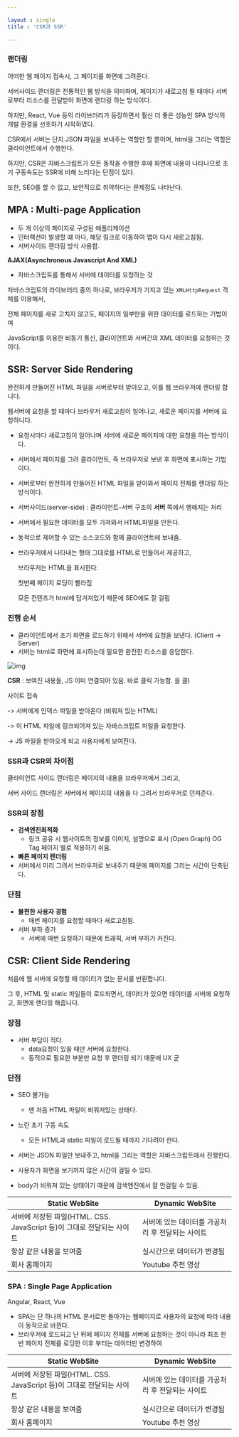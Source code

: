 ```yaml
---

layout : single
title : 'CSR과 SSR'

---
```




### 랜더링

어떠한 웹 페이지 접속시, 그 페이지를 화면에 그려준다. 



서버사이드 랜더링은 전통적인 웹 방식을 의미하며, 페이지가 새로고침 될 때마다 서버로부터 리소스를 전달받아 화면에 랜더링 하는 방식이다.

하지만, React, Vue 등의 라이브러리가 등장하면서 훨신 더 좋은 성능인 SPA 방식의 개발 환경을 선호하기 시작하였다. 

CSR에서 서버는 단지 JSON 파일을 보내주는 역할만 할 뿐이며, html을 그리는 역할은 클라이언트에서 수행한다. 

하지만, CSR은 자바스크립트가 모든 동작을 수행한 후에 화면에 내용이 나타나므로 초기 구동속도는 SSR에 비해 느리다는 단점이 있다.

또한, SEO를 할 수 없고, 보안적으로 취약하다는 문제점도 나타난다. 





## MPA : Multi-page Application

* 두 개 이상의 페이지로 구성된 애플리케이션
* 인터랙션이 발생할 떄 마다, 해당 링크로 이동하여 앱이 다시 새로고침됨. 
* 서버사이드 랜더링 방식 사용함. 



__AJAX(Asynchronous Javascript And XML)__

* 자바스크립트를 통해서 서버에 데이터를 요청하는 것

자바스크립트의 라이브러리 중의 하나로, 브라우저가 가지고 있는 `XMLHttpRequest` 객체를 이용해서, 

전체 페이지를 새로 고치지 않고도, 페이지의 일부만을 위한 데이터를 로드하는 기법이며 

JavaScript를 이용한 비동기 통신, 클라이언트와 서버간의 XML 데이터를 요청하는 것이다. 



## SSR: Server Side Rendering

완전하게 만들어진 HTML 파일을 서버로부터 받아오고, 이를 웹 브라우저에 랜더링 합니다. 

웹서버에 요청을 할 때마다 브라우저 새로고침이 일어나고, 새로운 페이지를 서버에 요청하니다. 

* 요청시마다 새로고침이 일어나며 서버에 새로운 페이지에 대한 요청을 하는 방식이다.

* 서버에서 페이지를 그려 클라이언트, 즉 브라우저로 보낸 후 화면에 표시하는 기법이다. 

* 서버로부터 완전하게 만들어진 HTML 파일을 받아와서 페이지 전체를 랜더링 하는 방식이다. 

* 서버사이드(server-side) : 클라이언트-서버 구조의 **서버** 쪽에서 행해지는 처리

* 서버에서 필요한 데이터를 모두 가져와서 HTML파일을 만든다. 

* 동적으로 제어할 수 있는 소스코드와 함께 클라이언트에 보내줌. 

* 브라우저에서 나타내는 형태 그대로를 HTML로 만들어서 제공하고, 

  브라우저는 HTML을 표시한다. 

  첫번째 페이지 로딩이 빨라짐 

  모든 컨텐츠가 html에 담겨져있기 때문에 SEO에도 잘 걸림  

### 진행 순서

* 클라이언트에서 초기 화면을 로드하기 위해서 서버에 요청을 보낸다. (Client -> Server)
* 서버는 html로 화면에 표시하는데 필요한 완전한 리소스를 응답한다. 



![img](https://media.vlpt.us/images/holim0/post/4d9b911e-6c8d-45b9-8a90-cc0295f5f4c0/image.png)



**CSR** : 보여진 내용들, JS 이미 연결되어 있음. 바로 클릭 가능함. 을 클)

사이트 접속 

-> 서버에게 인덱스 파일을 받아온다 (비워져 있는 HTML) 

-> 이 HTML 파일에 링크되어져 있는 자바스크립트 파일을 요청한다. 

-> JS 파일을 받아오게 되고 사용자에게 보여진다. 



### SSR과 CSR의 차이점

클라이언트 사이드 랜더링은 페이지의 내용을 브라우저에서 그리고,

서버 사이드 랜더링은 서버에서 페이지의 내용을 다 그려서 브라우저로 던져준다. 



### SSR의 장점

* **검색엔진최적화** 
  * 링크 공유 시 웹사이트의 정보를 이미지, 설명으로 표시 (Open Graph) OG Tag 페이지 별로 적용하기 쉬움.   
*  **빠른 페이지 렌더링**   
  * 서버에서 미리 그려서 브라우저로 보내주기 때문에 페이지를 그리는 시간이 단축된다. 

### 단점

* **불편한 사용자 경험** 
  * 매번 페이지를 요청할 때마다 새로고침됨. 
* 서버 부하 증가 
  * 서버에 매번 요청하기 때문에 트래픽, 서버 부하가 커진다. 



## CSR: Client Side Rendering

처음에 웹 서버에 요청할 때 데이터가 없는 문서를 반환합니다. 

그 후, HTML 및 static 파일들이 로드되면서, 데이터가 있으면 데이터를 서버에 요청하고, 화면에 랜더링 해줍니다. 



### 장점

* 서버 부담이 적다.
  * data요청이 있을 때만 서버에 요청한다. 
  * 동적으로 필요한 부분만 요청 후 랜더링 되기 때문에 UX 굳 



### 단점

* SEO 불가능
  * 맨 처음 HTML 파일이 비워져있는 상태다. 
* 느린 초기 구동 속도
  * 모든 HTML과 static 파일이 로드될 때까지 기다려야 한다. 





* 서버는 JSON 파일만 보내주고, html을 그리는 역할은 자바스크립트에서 진행한다.
* 사용자가 화면을 보기까지 많은 시간이 걸릴 수 있다.
* body가 비워져 있는 상태이기 때문에 검색엔진에서 잘 안걸릴 수 있음. 







| Static WebSite                                               | Dynamic WebSite                                  |
| ------------------------------------------------------------ | ------------------------------------------------ |
| 서버에 저장된 파일(HTML. CSS. JavaScript 등)이 그대로 전달되는 사이트 | 서버에 있는 데이터를 가공처리 후 전달되는 사이트 |
| 항상 같은 내용을 보여줌                                      | 실시간으로 데이터가 변경됨                       |
| 회사 홈페이지                                                | Youtube 추천 영상                                |









### SPA : Single Page Application 

Angular, React, Vue

* SPA는 단 하나의 HTML 문서로만 돌아가는 웹페이지로 사용자의 요청에 따라 내용이 동적으로 바뀐다. 
* 브라우저에 로드되고 난 뒤에 페이지 전체를 서버에 요청하는 것이 아니라 최초 한번 페이지 전체를 로딩한 이후 부터는 데이터만 변경하여 

| Static WebSite                                               | Dynamic WebSite                                  |
| ------------------------------------------------------------ | ------------------------------------------------ |
| 서버에 저장된 파일(HTML. CSS. JavaScript 등)이 그대로 전달되는 사이트 | 서버에 있는 데이터를 가공처리 후 전달되는 사이트 |
| 항상 같은 내용을 보여줌                                      | 실시간으로 데이터가 변경됨                       |
| 회사 홈페이지                                                | Youtube 추천 영상                                |



### 













